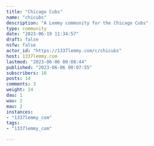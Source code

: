 ```yaml
---
title: "Chicago Cubs" 
name: "chicubs"
description: "A Lemmy community for the Chicago Cubs"
type: community
date: "2023-06-19 11:34:57"
draft: false
nsfw: false
actor_id: "https://1337lemmy.com/c/chicubs"
host: 1337lemmy.com
lastmod: "2023-06-06 00:08:44"
published: "2023-06-06 00:07:55"
subscribers: 16
posts: 14
comments: 3
weight: 14
dau: 1
wau: 2
mau: 2
instances:
- "1337lemmy_com"
tags: 
- "1337lemmy_com"

---
```

